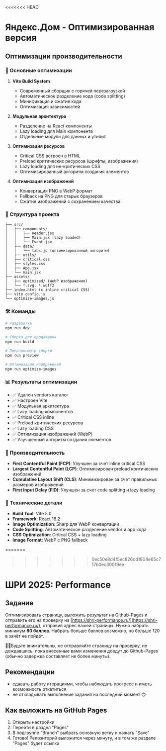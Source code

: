 <<<<<<< HEAD
# Яндекс.Дом - Оптимизированная версия

## Оптимизации производительности

### 🚀 Основные оптимизации

1. **Vite Build System**
   - Современный сборщик с горячей перезагрузкой
   - Автоматическое разделение кода (code splitting)
   - Минификация и сжатие кода
   - Оптимизация зависимостей

2. **Модульная архитектура**
   - Разделение на React компоненты
   - Lazy loading для Main компонента
   - Отдельные модули для данных и утилит

3. **Оптимизация ресурсов**
   - Critical CSS встроен в HTML
   - Preload критических ресурсов (шрифты, изображения)
   - Lazy loading для не-критических CSS
   - Оптимизированный алгоритм создания элементов

4. **Оптимизация изображений**
   - Конвертация PNG в WebP формат
   - Fallback на PNG для старых браузеров
   - Сжатие изображений с сохранением качества

### 📁 Структура проекта

```
├── src/
│   ├── components/
│   │   ├── Header.jsx
│   │   ├── Main.jsx (lazy loaded)
│   │   └── Event.jsx
│   ├── data/
│   │   └── tabs.js (оптимизированный алгоритм)
│   ├── utils/
│   ├── critical.css
│   ├── styles.css
│   ├── App.jsx
│   └── main.jsx
├── assets/
│   ├── optimized/ (WebP изображения)
│   └── *.svg, *.woff2
├── index.html (с inline critical CSS)
├── vite.config.js
└── optimize-images.js
```

### 🛠 Команды

```bash
# Разработка
npm run dev

# Сборка для продакшена
npm run build

# Предпросмотр сборки
npm run preview

# Оптимизация изображений
npm run optimize-images
```

### 📊 Результаты оптимизации

- ✅ Удален vendors каталог
- ✅ Настроен Vite
- ✅ Модульная архитектура
- ✅ Lazy loading компонентов
- ✅ Critical CSS inline
- ✅ Preload критических ресурсов
- ✅ Lazy loading CSS
- ✅ Оптимизация изображений (WebP)
- ✅ Улучшенный алгоритм создания элементов

### 🎯 Производительность

- **First Contentful Paint (FCP)**: Улучшен за счет inline critical CSS
- **Largest Contentful Paint (LCP)**: Оптимизирован preload критических изображений
- **Cumulative Layout Shift (CLS)**: Минимизирован за счет правильных размеров изображений
- **First Input Delay (FID)**: Улучшен за счет code splitting и lazy loading

### 🔧 Технические детали

- **Build Tool**: Vite 5.0
- **Framework**: React 18.2
- **Image Optimization**: Sharp для WebP конвертации
- **Code Splitting**: Автоматическое разделение vendor и app кода
- **CSS Optimization**: Critical CSS + lazy loading
- **Image Format**: WebP с PNG fallback

=======
>>>>>>> 0ec50e8d4f5ec826dd1804e65c717b0ec30019ee
# ШРИ 2025: Performance

## Задание
Оптимизировать страницу, выложить результат на Github-Pages и отправить его на проверку на [https://shri-performance.ru/](https://shri-performance.ru/), отправив адрес вашей страницы. Нужно набрать минимум **80 баллов**. Набрать больше баллов возможно, но больше 120 в зачёт не пойдёт.

☝🏻Будьте внимательны, не отправляйте страницу на проверку, не дождавшись, пока внесенные вами изменения доедут до Github-Pages (обычно задержка составляет не более минуты).

## Рекомендации

* сдавать работу итерациями, чтобы наблюдать прогресс и иметь возможность откатиться
* не откладывать выполнение задания на последний момент 🙃

## Как выложить на GitHub Pages

1) Открыть настройки
2) Перейти в раздел "Pages"
3) В подгруппе "Branch" выбрать основную ветку и нажать "Save"
4) Готово! Репозиторий выложится через минуту, и в том же разделе "Pages" будет ссылка
